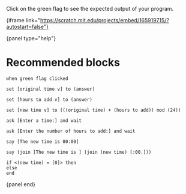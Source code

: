 Click on the green flag to see the expected output of your program.

{iframe link="https://scratch.mit.edu/projects/embed/165919715/?autostart=false"}

{panel type="help"}

# Recommended blocks

```scratch:split:random
when green flag clicked
```

```scratch:split:random
set [original time v] to (answer)

set [hours to add v] to (answer)

set [new time v] to (((original time) + (hours to add)) mod (24))
```

```scratch:split:random
ask [Enter a time:] and wait

ask [Enter the number of hours to add:] and wait
```

```scratch:split:random
say [The new time is 00:00]

say (join [The new time is ] (join (new time) [:00.]))
```

```scratch:split:random
if <(new time) = [0]> then
else
end
```

{panel end}
